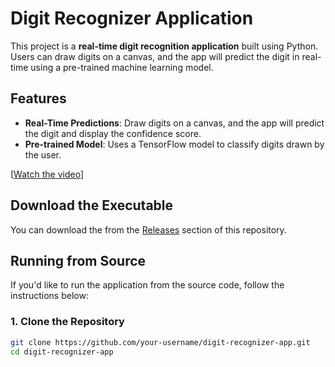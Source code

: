 # Digit Recognizer Application

This project is a **real-time digit recognition application** built using Python. Users can draw digits on a canvas, and the app will predict the digit in real-time using a pre-trained machine learning model.

## Features

- **Real-Time Predictions**: Draw digits on a canvas, and the app will predict the digit and display the confidence score.
- **Pre-trained Model**: Uses a TensorFlow model to classify digits drawn by the user.

[[Watch the video](https://www.youtube.com/shorts/J3XGTI3oPZA)]

## Download the Executable

You can download the from the [Releases](https://github.com/EllE961/digit-recognizer-app/releases) section of this repository.

## Running from Source

If you'd like to run the application from the source code, follow the instructions below:

### 1. Clone the Repository

```bash
git clone https://github.com/your-username/digit-recognizer-app.git
cd digit-recognizer-app
